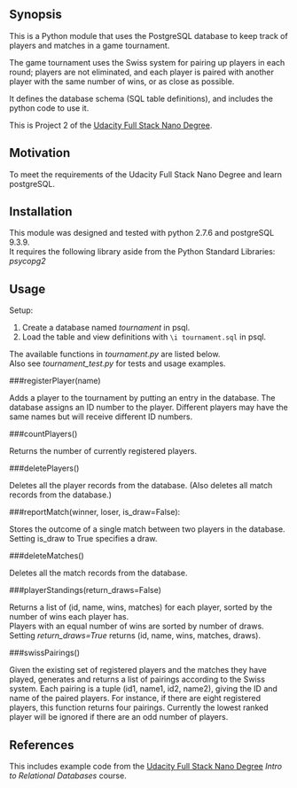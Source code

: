 ## Synopsis

This is a Python module that uses the PostgreSQL database to keep track of players and matches in a game tournament.

The game tournament uses the Swiss system for pairing up players in each round; players are not eliminated, and each player is paired with another player with the same number of wins, or as close as possible.

It defines the database schema (SQL table definitions), and includes the python code to use it.

This is Project 2 of the [Udacity Full Stack Nano Degree](https://www.udacity.com/course/full-stack-web-developer-nanodegree--nd004).

## Motivation

To meet the requirements of the Udacity Full Stack Nano Degree and learn postgreSQL.

## Installation
This module was designed and tested with python 2.7.6 and postgreSQL 9.3.9.  
It requires the following library aside from the Python Standard Libraries:  
*psycopg2*

## Usage

Setup:  
1. Create a database named *tournament* in psql.  
2. Load the table and view definitions with `\i tournament.sql` in psql.

The available functions in *tournament.py* are listed below.  
Also see *tournament_test.py* for tests and usage examples. 

###registerPlayer(name)

Adds a player to the tournament by putting an entry in the database. The database assigns an ID number to the player. Different players may have the same names but will receive different ID numbers.

###countPlayers()

Returns the number of currently registered players.

###deletePlayers()

Deletes all the player records from the database.  (Also deletes all match records from the database.)

###reportMatch(winner, loser, is_draw=False):

Stores the outcome of a single match between two players in the database.  
Setting is_draw to True specifies a draw.

###deleteMatches()

Deletes all the match records from the database.

###playerStandings(return_draws=False)

Returns a list of (id, name, wins, matches) for each player, sorted by the number of wins each player has.  
Players with an equal number of wins are sorted by number of draws.  
Setting *return_draws=True* returns (id, name, wins, matches, draws).

###swissPairings()

Given the existing set of registered players and the matches they have played, generates and returns a list of pairings according to the Swiss system. Each pairing is a tuple (id1, name1, id2, name2), giving the ID and name of the paired players. For instance, if there are eight registered players, this function returns four pairings.  Currently the lowest ranked player will be ignored if there are an odd number of players.

## References
This includes example code from the [Udacity Full Stack Nano Degree](https://www.udacity.com/course/full-stack-web-developer-nanodegree--nd004) *Intro to Relational Databases* course.